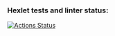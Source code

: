### Hexlet tests and linter status:
[![Actions Status](https://github.com/Anatoliy2610/python-project-49/actions/workflows/hexlet-check.yml/badge.svg)](https://github.com/Anatoliy2610/python-project-49/actions)